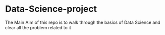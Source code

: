 # Data-Science-project
The Main Aim of this repo is to walk through the basics of Data Science and clear all the problem related to it
